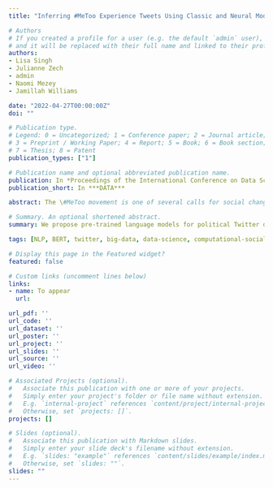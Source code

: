 ```yaml
---
title: "Inferring #MeToo Experience Tweets Using Classic and Neural Models"

# Authors
# If you created a profile for a user (e.g. the default `admin` user), write the username (folder name) here 
# and it will be replaced with their full name and linked to their profile.
authors:
- Lisa Singh
- Julianne Zech
- admin
- Naomi Mezey
- Jamillah Williams

date: "2022-04-27T00:00:00Z"
doi: ""

# Publication type.
# Legend: 0 = Uncategorized; 1 = Conference paper; 2 = Journal article;
# 3 = Preprint / Working Paper; 4 = Report; 5 = Book; 6 = Book section;
# 7 = Thesis; 8 = Patent
publication_types: ["1"]

# Publication name and optional abbreviated publication name.
publication: In *Proceedings of the International Conference on Data Science, Technology and Applications (DATA)*
publication_short: In ***DATA***

abstract: The \#MeToo movement is one of several calls for social change to gain traction on Twitter in the past decade. The movement went viral after prominent individuals shared their experiences, and much of its power continues to be derived from experience sharing. Because millions of \#MeToo tweets are published every year, it is important to accurately identify experience-related tweets. Therefore, we propose a new task and compare the effectiveness of classic machine learning models, ensemble models, and a neural network model that incorporates a pre-trained language model to reduce the impact of feature sparsity. We find that even with limited training data, the neural network model outperforms the classic and ensemble classifiers. Finally, we analyze the experience-related conversation in the first year of the English language \#MeToo movement and determine that experience tweets represent a sizable minority of the conversation and are less correlated to major events than may be expected.

# Summary. An optional shortened abstract.
summary: We propose pre-trained language models for political Twitter data. We evaluate all models and report results. We release both data and pre-trained models.

tags: [NLP, BERT, twitter, big-data, data-science, computational-social-science]

# Display this page in the Featured widget?
featured: false

# Custom links (uncomment lines below)
links:
- name: To appear
  url: 

url_pdf: ''
url_code: ''
url_dataset: ''
url_poster: ''
url_project: ''
url_slides: ''
url_source: ''
url_video: ''

# Associated Projects (optional).
#   Associate this publication with one or more of your projects.
#   Simply enter your project's folder or file name without extension.
#   E.g. `internal-project` references `content/project/internal-project/index.md`.
#   Otherwise, set `projects: []`.
projects: []

# Slides (optional).
#   Associate this publication with Markdown slides.
#   Simply enter your slide deck's filename without extension.
#   E.g. `slides: "example"` references `content/slides/example/index.md`.
#   Otherwise, set `slides: ""`.
slides: ""
---
```

